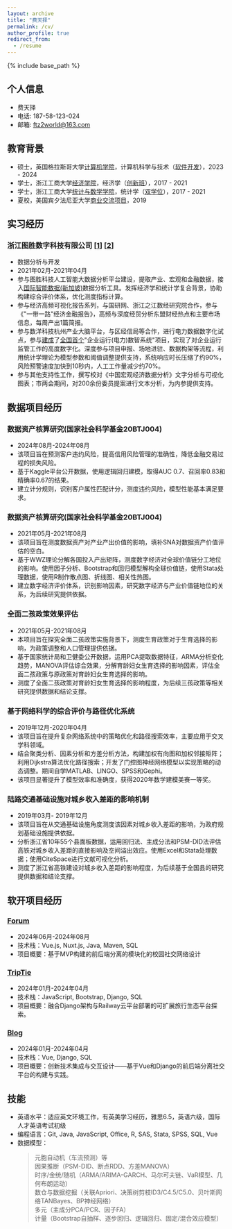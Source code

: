 ```yaml
---
layout: archive
title: "费天择"
permalink: /cv/
author_profile: true
redirect_from:
  - /resume
---
```


{% include base_path %}
## 个人信息
* 费天择
* 电话: 187-58-123-024
* 邮箱: ftz2world@163.com

## 教育背景
* 硕士，英国格拉斯哥大学[计算机学院](https://www.gla.ac.uk/schools/computing/)，计算机科学与技术（[软件开发](https://www.gla.ac.uk/postgraduate/taught/softwaredevelopment/)），2023 - 2024
* 学士，浙江工商大学[经济学院](https://econet.zjgsu.edu.cn/main.htm)，经济学（[创新班](https://econet.zjgsu.edu.cn/2023/1218/c2227a160361/page.htm)），2017 - 2021
* 学士，浙江工商大学[统计与数学学院](http://tjjy.zjgsu.edu.cn/)，统计学（[双学位](http://tjjy.zjgsu.edu.cn/class.asp?nid=15)），2017 - 2021
* 夏校，美国宾夕法尼亚大学[商业交流项目](https://www.sas.upenn.edu/elpbusiness/programs.htm)，2019

## 实习经历
### 浙江图胜数字科技有限公司 [[1](http://www.asean-china-center.org/2019-10/25/c_1210327334.htm)] [[2](http://www.rmlt.com.cn/2020/1112/598710.shtml)]
* 数据分析与开发
* 2021年02月-2021年04月
* 参与图胜科技人工智能大数据分析平台建设，提取产业、宏观和金融数据，接入[国际智能数据(新加坡)](https://www.hangzhou.gov.cn/art/2021/11/26/art_1229505914_3973091.html)数据分析工具。发挥经济学和统计学复合背景，协助构建综合评价体系，优化测度指标计算。
* 参与经济高频可视化报告系列，与国研网、浙江之江数经研究院合作，参与《"一带一路"经济金融报告》，高频与深度经贸分析东盟财经热点和主要市场信息，每周产出1篇简报。
* 参与数洋科技杭州产业大脑平台，与区经信局等合作，进行电力数据数字化试点，参与[建成](https://finance.sina.com.cn/jjxw/2021-03-18/doc-ikknscsi7986845.shtml)了[全国首个](http://www.rmlt.com.cn/2021/0317/609849.shtml)"企业运行(电力)数智系统"项目，实现了对企业运行监管工作的高度数字化。深度参与项目申报、场地进驻、数据构架等流程，利用统计学理论为模型参数和阈值调整提供支持，系统响应时长压缩了约90%，风险预警速度加快到10秒内，人工工作量减少约70%。
* 参与其他支持性工作，撰写校对《中国宏观经济数据分析》文字分析与可视化图表；市两会期间，对200余份委员提案进行文本分析，为内参提供支持。

## 数据项目经历

### 数据资产核算研究(国家社会科学基金20BTJ004)
* 2024年08月-2024年08月
* 该项目旨在预测客户违约风险，提高信用风险管理的准确性，降低金融交易过程的损失风险。
* 基于Kaggle平台公开数据，使用逻辑回归建模，取得AUC 0.7、召回率0.83和精确率0.67的结果。
* 建立计分规则，识别客户属性匹配计分，测度违约风险，模型性能基本满足要求。

### 数据资产核算研究(国家社会科学基金20BTJ004)
* 2021年05月-2021年08月
* 该项目旨在测度数据资产对产业产出价值的影响，填补SNA对数据资产价值评估的空白。
* 基于WWZ理论分解各国投入产出矩阵，测度数字经济对全球价值链分工地位的影响。使用因子分析、Bootstrap和回归模型解构全球价值链，使用Stata处理数据，使用R制作散点图、折线图、相关性热图。
* 建立数字经济评价体系，识别影响因素，研究数字经济与产业价值链地位的关系，为后续研究提供依据。

### 全面二孩政策效果评估
* 2021年05月-2021年08月
* 本项目旨在探究全面二孩政策实施背景下，测度生育政策对于生育选择的影响，为政策调整和人口管理提供依据。
* 基于国家统计局和卫健委公开数据，运用PCA提取数据特征，ARMA分析变化趋势，MANOVA评估综合效果，分解育龄妇女生育选择的影响因素，评估全面二孩政策与原政策对育龄妇女生育选择的影响。
* 测度了全面二孩政策对育龄妇女生育选择的影响程度，为后续三孩政策等相关研究提供数据和结论支撑。

### 基于网络科学的综合评价与路径优化系统
* 2019年12月-2020年04月
* 该项目旨在提升复杂网络系统中的策略优化和路径搜索效率，主要应用于交叉学科领域。
* 结合聚类分析、因素分析和方差分析方法，构建加权有向图和加权邻接矩阵；利用Dijkstra算法优化路径搜索；开发了门控图神经网络模型以实现策略的动态调整。期间自学MATLAB、LINGO、SPSS和Gephi。
* 该项目显著提升了模型效率和准确度，获得2020年数学建模美赛一等奖。

### 陆路交通基础设施对城乡收入差距的影响机制
* 2019年03月- 2019年12月
* 该项目旨在从交通基础设施角度测度该因素对城乡收入差距的影响，为政府规划基础设施提供依据。
* 分析浙江省10年55个县面板数据，运用回归法、主成分法和PSM-DID法评估高铁对城乡收入差距的直接影响及空间溢出效应。使用Excel和Stata处理数据；使用CiteSpace进行文献可视化分析。
* 测度了浙江省高铁建设对城乡收入差距的影响程度，为后续基于全国县的研究提供数据和结论支撑。

## 软开项目经历
### [Forum](https://github.com/UPennftz/Forum)
* 2024年06月-2024年08月
* 技术栈：Vue.js, Nuxt.js, Java, Maven, SQL 
* 项目概要：基于MVP构建的前后端分离的模块化的校园社交网络设计

### [TripTie](https://github.com/UPennftz/TripTie)
* 2024年01月-2024年04月
* 技术栈：JavaScript, Bootstrap, Django, SQL 
* 项目概要：融合Django架构与Railway云平台部署的可扩展旅行生态平台探索。

### [Blog](https://github.com/UPennftz/Blog)
* 2024年01月-2024年04月
* 技术栈：Vue, Django, SQL
* 项目概要：创新技术集成与交互设计——基于Vue和Django的前后端分离社交平台的构建与实践。

## 技能
* 英语水平：适应英文环境工作，有英美学习经历，雅思6.5，英语六级，国际人才英语考试初级
* 编程语言：Git, Java, JavaScript, Office, R, SAS, Stata, SPSS, SQL, Vue
* 数据模型：  
  > 元胞自动机（车流预测）等  
  > 因果推断（PSM-DID、断点RDD、方差MANOVA）  
  > 时序/金统/随机（ARMA/ARIMA-GARCH、马尔可夫链、VaR模型、几何布朗运动）  
  > 数仓与数据挖掘（关联Apriori、决策树剪枝ID3/C4.5/C5.0、贝叶斯网络TANBayes、BP神经网络）  
  > 多元（主成分PCA/PCR、因子FA）  
  > 计量（Bootstrap自抽样、逐步回归、逻辑回归、固定/混合效应模型）  

    

